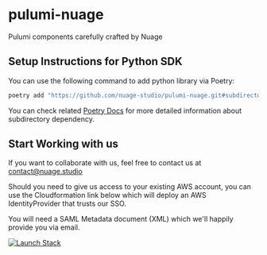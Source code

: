 # pulumi-nuage

Pulumi components carefully crafted by Nuage

## Setup Instructions for Python SDK

You can use the following command to add python library via Poetry:

```bash
poetry add "https://github.com/nuage-studio/pulumi-nuage.git#subdirectory=sdk/python"
```

You can check related [Poetry Docs](https://python-poetry.org/docs/dependency-specification/) for more detailed information about subdirectory dependency.

## Start Working with us

If you want to collaborate with us, feel free to contact us at contact@nuage.studio

Should you need to give us access to your existing AWS account, you can use the Cloudformation link below which will deploy an AWS IdentityProvider that trusts our SSO.

You will need a SAML Metadata document (XML) which we'll happily provide you via email.

[![Launch Stack](https://s3.amazonaws.com/cloudformation-examples/cloudformation-launch-stack.png)](https://console.aws.amazon.com/cloudformation/home#/stacks/new?stackName=nuage-sso&templateURL=https://github.com/nuage-studio/pulumi-nuage/blob/master/cloudformation/nuage-sso.yml)
